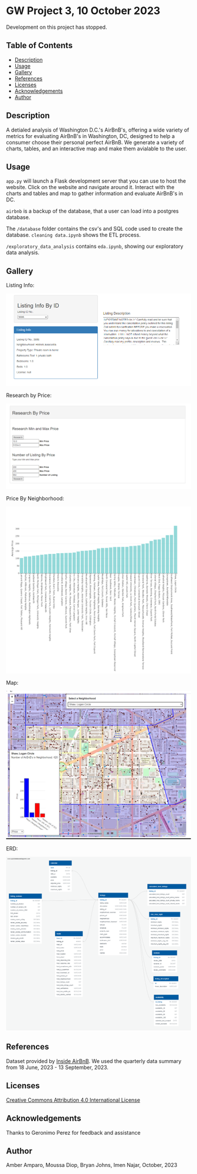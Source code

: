 # GW Project 3, 10 October 2023

Development on this project has stopped.

## Table of Contents

- [Description](#description)
- [Usage](#usage)
- [Gallery](#gallery)
- [References](#references)
- [Licenses](#licenses)
- [Acknowledgements](#acknowledgements)
- [Author](#author)

## Description

A detialed analysis of Washington D.C.'s AirBnB's, offering a wide variety of metrics for evaluating AirBnB's in Washington, DC, designed to help a consumer choose their personal perfect AirBnB. We generate a variety of charts, tables, and an interactive map and make them avialable to the user.

## Usage

`app.py` will launch a Flask development server that you can use to host the website. Click on the website and navigate around it. Interact with the charts and tables and map to gather information and evaluate AirBnB's in DC.

`airbnb` is a backup of the database, that a user can load into a postgres database.

The `/database` folder contains the csv's and SQL code used to create the database. `cleaning data.ipynb` shows the ETL process.

`/exploratory_data_analysis` contains `eda.ipynb`, showing our exploratory data analysis.

## Gallery

Listing Info:

![Listing Info](./static/images/ListingInfo.png)

Research by Price:

![Research by Price](./static/images/ResearchByPrice.png)

Price By Neighborhood:

![Price By Neighborhood](./static/images/Chart.png)

Map:

![Map](./static/images/Map.png)

ERD:

![ERD](./static/images/ERD.png)

## References

Dataset provided by [Inside AirBnB](http://insideairbnb.com/about/). We used the quarterly data summary from 18 June, 2023 - 13 September, 2023.

## Licenses

[Creative Commons Attribution 4.0 International License](http://creativecommons.org/licenses/by/4.0/)

## Acknowledgements

Thanks to Geronimo Perez for feedback and assistance

## Author
Amber Amparo, Moussa Diop, Bryan Johns, Imen Najar, October, 2023
